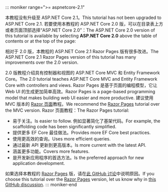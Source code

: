 ::: moniker range=">= aspnetcore-2.1"

<span data-ttu-id="6bce6-101">本教程没有升级至 ASP.NET Core 2.1。</span><span class="sxs-lookup"><span data-stu-id="6bce6-101">This tutorial has not been upgraded to ASP.NET Core 2.1.</span></span> <span data-ttu-id="6bce6-102">若要使用本教程的 ASP.NET Core 2.0 版，可以在目录表上方或者页面顶部选择“ASP.NET Core 2.0”：</span><span class="sxs-lookup"><span data-stu-id="6bce6-102">The ASP.NET Core 2.0 version of this tutorial is available by selecting **ASP.NET Core 2.0** above the table of contents or at the top of the page:</span></span>

<span data-ttu-id="6bce6-103">相对于 2.0 版，本教程的 ASP.NET Core 2.1 Razor Pages 版有很多改进。</span><span class="sxs-lookup"><span data-stu-id="6bce6-103">The ASP.NET Core 2.1 Razor Pages version of this tutorial has many improvements over the 2.0 version.</span></span>

<span data-ttu-id="6bce6-104">2.0 版教程介绍具有控制器和视图的 ASP.NET Core MVC 和 Entity Framework Core。</span><span class="sxs-lookup"><span data-stu-id="6bce6-104">The 2.0 tutorial teaches ASP.NET Core MVC and Entity Framework Core with controllers and views.</span></span> <span data-ttu-id="6bce6-105">Razor Pages 是基于页面的编程模型，它让 Web UI 的生成更加简单高效。</span><span class="sxs-lookup"><span data-stu-id="6bce6-105">Razor Pages is a page-based programming model that makes building web UI easier and more productive.</span></span> <span data-ttu-id="6bce6-106">建议使用 MVC 版本的 [Razor 页面](xref:data/ef-rp/intro)教程。</span><span class="sxs-lookup"><span data-stu-id="6bce6-106">We recommend the [Razor Pages](xref:data/ef-rp/intro) tutorial over the MVC version.</span></span> <span data-ttu-id="6bce6-107">Razor 页面教程：</span><span class="sxs-lookup"><span data-stu-id="6bce6-107">The Razor Pages tutorial:</span></span>

* <span data-ttu-id="6bce6-108">易于关注。</span><span class="sxs-lookup"><span data-stu-id="6bce6-108">Is easier to follow.</span></span> <span data-ttu-id="6bce6-109">例如显著简化了基架代码。</span><span class="sxs-lookup"><span data-stu-id="6bce6-109">For example, the scaffolding code has been significantly simplified.</span></span>
* <span data-ttu-id="6bce6-110">提供更多 EF Core 最佳做法。</span><span class="sxs-lookup"><span data-stu-id="6bce6-110">Provides more EF Core best practices.</span></span>
* <span data-ttu-id="6bce6-111">使用更高效的查询。</span><span class="sxs-lookup"><span data-stu-id="6bce6-111">Uses more efficient queries.</span></span>
* <span data-ttu-id="6bce6-112">通过最新 API 更新到更高版本。</span><span class="sxs-lookup"><span data-stu-id="6bce6-112">Is more current with the latest API.</span></span>
* <span data-ttu-id="6bce6-113">涵盖更多功能。</span><span class="sxs-lookup"><span data-stu-id="6bce6-113">Covers more features.</span></span>
* <span data-ttu-id="6bce6-114">是开发新应用程序的首选方法。</span><span class="sxs-lookup"><span data-stu-id="6bce6-114">Is the preferred approach for new application development.</span></span>

<span data-ttu-id="6bce6-115">如果选择本教程的 [Razor Pages](xref:data/ef-rp/intro) 版，请在[此 GitHub 讨论](https://github.com/aspnet/Docs/issues/6146)中说明原因。</span><span class="sxs-lookup"><span data-stu-id="6bce6-115">If you choose this tutorial over the [Razor Pages](xref:data/ef-rp/intro) version, let us know why in [this GitHub discussion](https://github.com/aspnet/Docs/issues/6146).</span></span>
::: moniker-end
